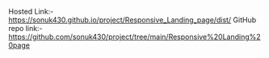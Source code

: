 Hosted Link:- https://sonuk430.github.io/project/Responsive_Landing_page/dist/
GitHub repo link:- https://github.com/sonuk430/project/tree/main/Responsive%20Landing%20page
